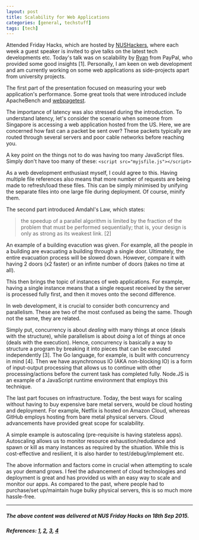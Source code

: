 ```yaml
---
layout: post
title: Scalability for Web Applications
categories: [general, techstuff]
tags: [tech]
---
```


Attended Friday Hacks, which are hosted by [NUSHackers](http://nushackers.org/), where each week a guest speaker is invited to give talks on the latest tech developments etc. Today's talk was on scalability by [Ryan](http://ryandao.net/) from PayPal, who provided some good insights [1]. Personally, I am keen on web development and am currently working on some web applications as side-projects apart from university projects.

The first part of the presentation focused on measuring your web application's performance. Some great tools that were introduced include ApacheBench and [webpagetest](http://www.webpagetest.org/). 

The importance of latency was also stressed during the introduction. To understand latency, let's consider the scenario when someone from Singapore is accessing a web application hosted from the US. Here, we are concerned how fast can a packet be sent over? These packets typically are routed through several servers and poor cable networks before reaching you.

A key point on the things not to do was having too many JavaScript files. Simply don't have too many of these:
`<script src="myjsfile.js"></script> `

As a web development enthusiast myself, I could agree to this. Having multiple file references also means that more number of requests are being made to refresh/load these files. This can be simply minimised by unifying the separate files into one large file during deployment. Of course, minify them.

The second part introduced Amdahl's Law, which states:
> the speedup of a parallel algorithm is limited by the fraction of the problem that must be performed sequentially; that is, your design is only as strong as its weakest link. [2]


An example of a building evacution was given. For example, all the people in a building are evacuating a building through a single door. Ultimately, the entire evacuation process will be slowed down. However, compare it with having 2 doors (x2 faster) or an infinte number of doors (takes no time at all). 

This then brings the topic of instances of web applications. For example, having a single instance means that a single request received by the server is processed fully first, and then it moves onto the second difference.

In web development, it is crucial to consider both concurrency and parallelism. These are two of the most confused as being the same. Though not the same, they are related.

Simply put, concurrency is about *dealing* with many things at once (deals with the structure), while parallelism is about *doing* a lot of things at once (deals with the execution). Hence, concurrency is basically a way to structure a program by breaking it into pieces that can be executed independently [3]. The Go language, for example, is built with concurrency in mind [4].
Then we have asynchronous IO (AKA non-blocking IO) is a form of input-output processing that allows us to continue with other processing/actions before the current task has completed fully. Node.JS is an example of a JavaScript runtime environment that employs this technique.

The last part focuses on infrastructure. Today, the best ways for scaling without having to buy expensive bare metal servers, would be cloud hosting and deployment. For example, Netflix is hosted on Amazon Cloud, whereas GitHub employs hosting from bare metal physical servers. Cloud advancements have provided great scope for scalability.

A simple example is autoscaling (pre-requisite is having stateless apps). Autoscaling allows us to monitor resource exhaustion/redudance and spawn or kill as many instances as required by the situation. While this is cost-effective and resilient, it is also harder to test/debug/implement etc.

The above information and factors come in crucial when attempting to scale as your demand grows. I feel the advancement of cloud technologies and deployment is great and has provided us with an easy way to scale and monitor our apps. As compared to the past, where people had to purchase/set up/maintain huge bulky physical servers, this is so much more hassle-free.

---

##### The above content was delivered at NUS Friday Hacks on 18th Sep 2015. 

##### **References: [1](http://ryandao.net/), [2](http://www.embedded.com/design/mcus-processors-and-socs/4006486/What-Amdahl-s-Law-can-tell-us-about-multicores-and-multiprocessing), [3](http://blog.golang.org/concurrency-is-not-parallelism), [4](http://talks.golang.org/2012/waza.slide#10)**